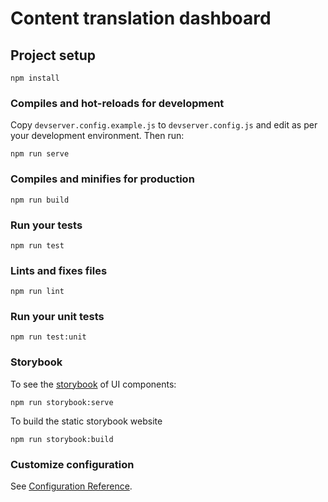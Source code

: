# Content translation dashboard

## Project setup

```
npm install
```

### Compiles and hot-reloads for development

Copy `devserver.config.example.js` to `devserver.config.js` and edit as per your development environment. Then run:

```
npm run serve
```

### Compiles and minifies for production

```
npm run build
```

### Run your tests

```
npm run test
```

### Lints and fixes files

```
npm run lint
```

### Run your unit tests

```
npm run test:unit
```

### Storybook

To see the [storybook](https://storybook.js.org/) of UI components:

```
npm run storybook:serve
```

To build the static storybook website

```
npm run storybook:build
```

### Customize configuration

See [Configuration Reference](https://cli.vuejs.org/config/).
